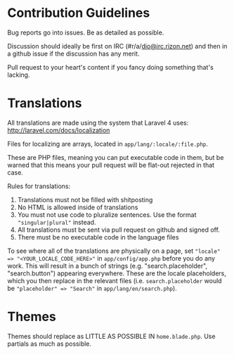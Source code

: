 # Contribution Guidelines

Bug reports go into issues. Be as detailed as possible.

Discussion should ideally be first on IRC (#r/a/dio@irc.rizon.net) and then in a github issue if the discussion has any merit.

Pull request to your heart's content if you fancy doing something that's lacking.

# Translations

All translations are made using the system that Laravel 4 uses: http://laravel.com/docs/localization

Files for localizing are arrays, located in `app/lang/:locale/:file.php`.

These are PHP files, meaning you can put executable code in them, but be warned that this means your pull request will be flat-out rejected in that case.

Rules for translations:

1. Translations must not be filled with shitposting
2. No HTML is allowed inside of translations
3. You must not use code to pluralize sentences. Use the format `"singular|plural"` instead.
4. All translations must be sent via pull request on github and signed off.
5. There must be no executable code in the language files

To see where all of the translations are physically on a page, set `"locale" => "<YOUR_LOCALE_CODE_HERE>"` in `app/config/app.php` before you do any work. This will result in a bunch of strings (e.g. "search.placeholder", "search.button") appearing everywhere. These are the locale placeholders, which you then replace in the relevant files (i.e. `search.placeholder` would be `"placeholder" => "Search"` in `app/lang/en/search.php`).

# Themes

Themes should replace as LITTLE AS POSSIBLE IN `home.blade.php`. Use partials as much as possible.
